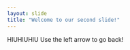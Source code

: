 ```yaml
---
layout: slide
title: "Welcome to our second slide!"
---
```

HIUHIUHIU
Use the left arrow to go back!
